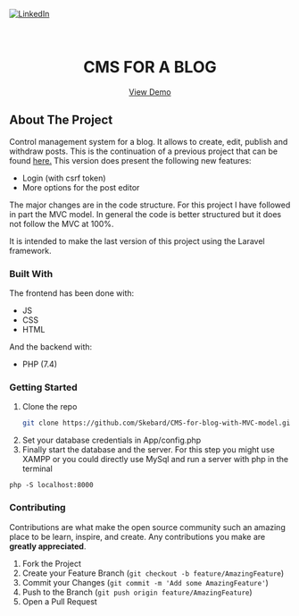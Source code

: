 [![LinkedIn][linkedin-shield]][linkedin-url]



<!-- PROJECT LOGO -->
<br />
<p align="center">


  <h1 align="center">CMS FOR A BLOG </h1>
  <p align='center'>
  <a href='https://tonijorda.com/myProjects/PHP/blogCMS/blog.php'>View Demo</a>
  </p>
</p>






<!-- ABOUT THE PROJECT -->
## About The Project
Control management system for a blog. It allows to create, edit, publish and withdraw posts. This is the continuation of a previous project that can be found
    <a href="https://github.com/Skebard/simple-CMS-for-blog">here.</a>
This version does present the following new features:
- Login (with csrf token)
- More options for the post editor


The major changes are in the code structure. For this project I have followed in part the MVC model. In general the code is better structured but it does not follow the MVC at 100%.

It is intended to make the last version of this project using the Laravel framework.




### Built With

The frontend has been done with:
- JS
- CSS
- HTML

And the backend with:
- PHP (7.4)




<!-- GETTING STARTED -->
###  Getting Started


1. Clone the repo
   ```sh
   git clone https://github.com/Skebard/CMS-for-blog-with-MVC-model.git
   ```
2. Set your database credentials in App/config.php
3. Finally start the database and the server. For this step you might use XAMPP or you could directly use MySql and run a server with php in the terminal
```
php -S localhost:8000
```


<!-- CONTRIBUTING -->
### Contributing

Contributions are what make the open source community such an amazing place to be learn, inspire, and create. Any contributions you make are **greatly appreciated**.

1. Fork the Project
2. Create your Feature Branch (`git checkout -b feature/AmazingFeature`)
3. Commit your Changes (`git commit -m 'Add some AmazingFeature'`)
4. Push to the Branch (`git push origin feature/AmazingFeature`)
5. Open a Pull Request










[linkedin-shield]: https://img.shields.io/badge/-LinkedIn-black.svg?style=for-the-badge&logo=linkedin&colorB=555
[linkedin-url]: http://www.linkedin.com/in/tjorda